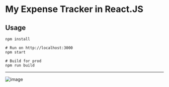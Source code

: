 # My Expense Tracker in React.JS

## Usage
```
npm install

# Run on http://localhost:3000
npm start

# Build for prod
npm run build
```

---
![image](https://user-images.githubusercontent.com/43499410/105376862-d4b63180-5bcf-11eb-9bb7-b655c5c1104d.png)
